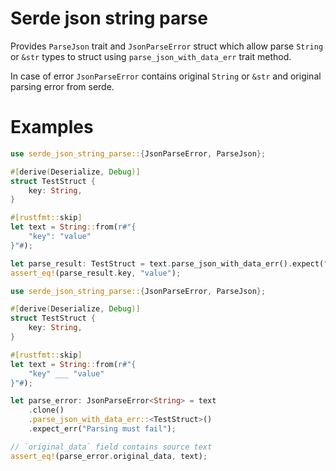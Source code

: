 # Serde json string parse

Provides `ParseJson` trait and `JsonParseError` struct which allow parse `String` or `&str` types to struct using `parse_json_with_data_err` trait method.

In case of error `JsonParseError` contains original `String` or `&str` and original parsing error from serde.

# Examples

```rust
use serde_json_string_parse::{JsonParseError, ParseJson};

#[derive(Deserialize, Debug)]
struct TestStruct {
    key: String,
}

#[rustfmt::skip]
let text = String::from(r#"{
    "key": "value"
}"#);

let parse_result: TestStruct = text.parse_json_with_data_err().expect("Parsing failed");
assert_eq!(parse_result.key, "value");
```

```rust
use serde_json_string_parse::{JsonParseError, ParseJson};

#[derive(Deserialize, Debug)]
struct TestStruct {
    key: String,
}

#[rustfmt::skip]
let text = String::from(r#"{
    "key" ___ "value"
}"#);

let parse_error: JsonParseError<String> = text
    .clone()
    .parse_json_with_data_err::<TestStruct>()
    .expect_err("Parsing must fail");

// `original_data` field contains source text
assert_eq!(parse_error.original_data, text);
```